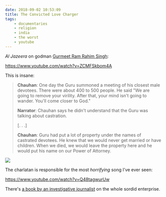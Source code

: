 ```yaml
---
date: 2018-09-02 10:53:09
title: The Convicted Love Charger
tags:
    - documentaries
    - religion
    - india
    - the worst
    - youtube
---
```


_Al Jazeera_ on godman [Gurmeet Ram Rahim Singh](https://en.wikipedia.org/wiki/Gurmeet_Ram_Rahim_Singh):

https://www.youtube.com/watch?v=ZCMFSkbom4A

This is insane:

> **Chauhan**: One day the Guru summoned a meeting of his closest male devotees. There were about 400 to 500 people. He said "We are going to remove your virility. After that, your mind isn't going to wander. You'll come closer to God."
>
> **Narrator**: Chauhan says he didn't understand that the Guru was talking about castration.
>
> [. . .]
>
> **Chauhan**: Guru had put a lot of property under the names of castrated devotees. He knew that we would never get married or have children. When we died, we would leave the property here and he would put his name on our Power of Attorney.

![](/misc/v/varys.gif)

The charlatan is responsible for the most _horrifying_ song I've ever seen:

https://www.youtube.com/watch?v=Q48tagwurUw

There's [a book by an investigative journalist](https://www.amazon.in/Dera-Sacha-Sauda-Gurmeet-Rahim/dp/0143442406) on the whole sordid enterprise.
